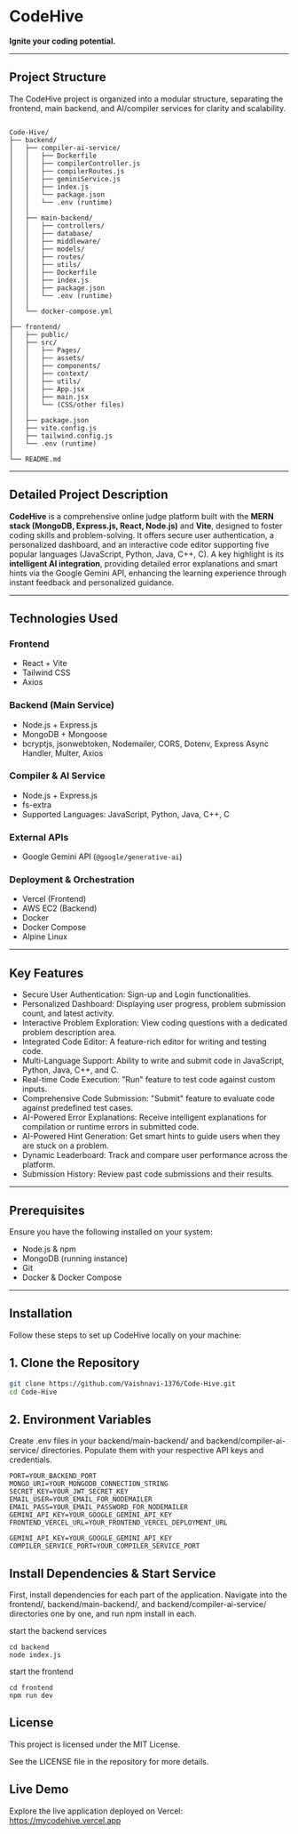 # CodeHive

**Ignite your coding potential.**

---

## Project Structure

The CodeHive project is organized into a modular structure, separating the frontend, main backend, and AI/compiler services for clarity and scalability.

```

Code-Hive/
├── backend/
│   ├── compiler-ai-service/
│   │   ├── Dockerfile
│   │   ├── compilerController.js
│   │   ├── compilerRoutes.js
│   │   ├── geminiService.js
│   │   ├── index.js
│   │   └── package.json
│   │   └── .env (runtime)
│   │
│   ├── main-backend/
│   │   ├── controllers/
│   │   ├── database/
│   │   ├── middleware/
│   │   ├── models/
│   │   ├── routes/
│   │   ├── utils/
│   │   ├── Dockerfile
│   │   ├── index.js
│   │   ├── package.json
│   │   └── .env (runtime)
│   │
│   └── docker-compose.yml
│
├── frontend/
│   ├── public/
│   ├── src/
│   │   ├── Pages/
│   │   ├── assets/
│   │   ├── components/
│   │   ├── context/
│   │   ├── utils/
│   │   ├── App.jsx
│   │   ├── main.jsx
│   │   └── (CSS/other files)
│   │
│   ├── package.json
│   ├── vite.config.js
│   ├── tailwind.config.js
│   └── .env (runtime)
│
└── README.md

```

---

## Detailed Project Description

**CodeHive** is a comprehensive online judge platform built with the **MERN stack (MongoDB, Express.js, React, Node.js)** and **Vite**, designed to foster coding skills and problem-solving. It offers secure user authentication, a personalized dashboard, and an interactive code editor supporting five popular languages (JavaScript, Python, Java, C++, C). A key highlight is its **intelligent AI integration**, providing detailed error explanations and smart hints via the Google Gemini API, enhancing the learning experience through instant feedback and personalized guidance.

---

## Technologies Used

### Frontend
* React + Vite
* Tailwind CSS
* Axios

### Backend (Main Service)
* Node.js + Express.js
* MongoDB + Mongoose
* bcryptjs, jsonwebtoken, Nodemailer, CORS, Dotenv, Express Async Handler, Multer, Axios

### Compiler & AI Service
* Node.js + Express.js
* fs-extra
* Supported Languages: JavaScript, Python, Java, C++, C

### External APIs
* Google Gemini API (`@google/generative-ai`)

### Deployment & Orchestration
* Vercel (Frontend)
* AWS EC2 (Backend)
* Docker
* Docker Compose
* Alpine Linux

---

## Key Features

* Secure User Authentication: Sign-up and Login functionalities.
* Personalized Dashboard: Displaying user progress, problem submission count, and latest activity.
* Interactive Problem Exploration: View coding questions with a dedicated problem description area.
* Integrated Code Editor: A feature-rich editor for writing and testing code.
* Multi-Language Support: Ability to write and submit code in JavaScript, Python, Java, C++, and C.
* Real-time Code Execution: "Run" feature to test code against custom inputs.
* Comprehensive Code Submission: "Submit" feature to evaluate code against predefined test cases.
* AI-Powered Error Explanations: Receive intelligent explanations for compilation or runtime errors in submitted code.
* AI-Powered Hint Generation: Get smart hints to guide users when they are stuck on a problem.
* Dynamic Leaderboard: Track and compare user performance across the platform.
* Submission History: Review past code submissions and their results.

---

## Prerequisites

Ensure you have the following installed on your system:
* Node.js & npm
* MongoDB (running instance)
* Git
* Docker & Docker Compose

---

## Installation

 Follow these steps to set up CodeHive locally on your machine:

## 1. Clone the Repository

 ```bash
 git clone https://github.com/Vaishnavi-1376/Code-Hive.git
 cd Code-Hive
 ```

## 2. Environment Variables

Create .env files in your backend/main-backend/ and backend/compiler-ai-service/ directories. Populate them with your respective API keys and credentials.

```
PORT=YOUR_BACKEND_PORT
MONGO_URI=YOUR_MONGODB_CONNECTION_STRING
SECRET_KEY=YOUR_JWT_SECRET_KEY
EMAIL_USER=YOUR_EMAIL_FOR_NODEMAILER
EMAIL_PASS=YOUR_EMAIL_PASSWORD_FOR_NODEMAILER
GEMINI_API_KEY=YOUR_GOOGLE_GEMINI_API_KEY
FRONTEND_VERCEL_URL=YOUR_FRONTEND_VERCEL_DEPLOYMENT_URL

```

```
GEMINI_API_KEY=YOUR_GOOGLE_GEMINI_API_KEY
COMPILER_SERVICE_PORT=YOUR_COMPILER_SERVICE_PORT

```

## Install Dependencies & Start Service

First, install dependencies for each part of the application. Navigate into the frontend/, backend/main-backend/, and backend/compiler-ai-service/ directories one by one, and run npm install in each.

start the backend services

```
cd backend
node index.js

```

start the frontend 

```
cd frontend
npm run dev

```


## License

 This project is licensed under the MIT License.

 See the LICENSE file in the repository for more details.

## Live Demo

 Explore the live application deployed on Vercel:
 https://mycodehive.vercel.app
 
 